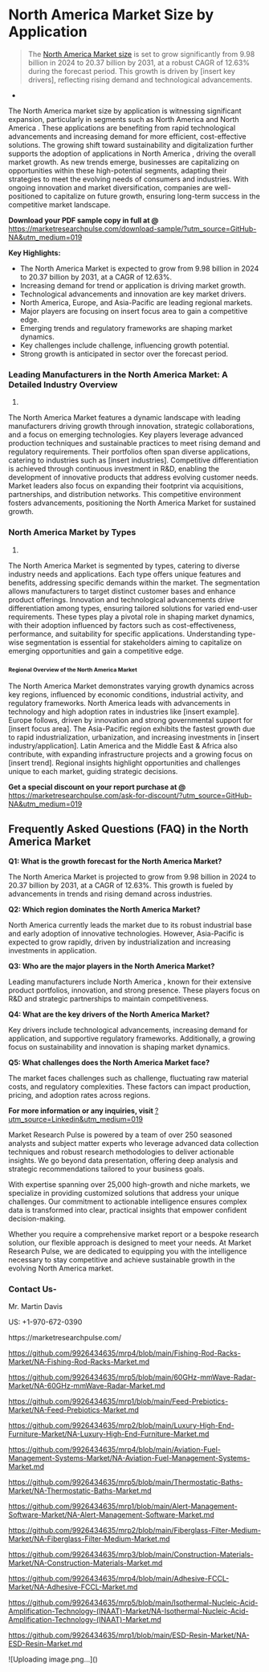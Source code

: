 <h1>North America  Market&nbsp;Size by Application</h1><blockquote><p>The <a href="https://marketresearchpulse.com/download-sample/?utm_source=GitHub-NA&amp;utm_medium=019">North America  Market size</a> is set to grow significantly from 9.98 billion in 2024 to 20.37 billion by 2031, at a robust CAGR of 12.63% during the forecast period. This growth is driven by [insert key drivers], reflecting rising demand and technological advancements.</p></blockquote><ul><li></li></ul><p>The North America  market size by application is witnessing significant expansion, particularly in segments such as North America  and North America . These applications are benefiting from rapid technological advancements and increasing demand for more efficient, cost-effective solutions. The growing shift toward sustainability and digitalization further supports the adoption of applications in North America , driving the overall market growth. As new trends emerge, businesses are capitalizing on opportunities within these high-potential segments, adapting their strategies to meet the evolving needs of consumers and industries. With ongoing innovation and market diversification, companies are well-positioned to capitalize on future growth, ensuring long-term success in the competitive market landscape.</p><p><strong>Download your PDF sample copy in full at @ </strong><a href="https://marketresearchpulse.com/download-sample/?utm_source=GitHub-NA&amp;utm_medium=019">https://marketresearchpulse.com/download-sample/?utm_source=GitHub-NA&amp;utm_medium=019</a></p><p><strong>Key Highlights: </strong></p><ul><li>The North America  Market is expected to grow from 9.98 billion in 2024 to 20.37 billion by 2031, at a CAGR of 12.63%.</li><li>Increasing demand for trend or application is driving market growth.</li><li>Technological advancements and innovation are key market drivers.</li><li>North America, Europe, and Asia-Pacific are leading regional markets.</li><li>Major players are focusing on insert focus area to gain a competitive edge.</li><li>Emerging trends and regulatory frameworks are shaping market dynamics.</li><li>Key challenges include challenge, influencing growth potential.</li><li>Strong growth is anticipated in sector over the forecast period.</li></ul><h3>Leading Manufacturers in the North America  Market: A Detailed Industry Overview</h3><ol><li></li></ol><div class="flex max-w-full flex-col flex-grow"><div class="min-h-8 text-message flex w-full flex-col items-end gap-2 whitespace-normal break-words [.text-message+&amp;]:mt-5" dir="auto" data-message-author-role="assistant" data-message-id="fd8432e4-4910-450d-b182-61b7bfb0a01f" data-message-model-slug="gpt-4o"><div class="flex w-full flex-col gap-1 empty:hidden first:pt-[3px]"><div class="markdown prose w-full break-words dark:prose-invert light"><p>The North America  Market features a dynamic landscape with leading manufacturers driving growth through innovation, strategic collaborations, and a focus on emerging technologies. Key players leverage advanced production techniques and sustainable practices to meet rising demand and regulatory requirements. Their portfolios often span diverse applications, catering to industries such as [insert industries]. Competitive differentiation is achieved through continuous investment in R&amp;D, enabling the development of innovative products that address evolving customer needs. Market leaders also focus on expanding their footprint via acquisitions, partnerships, and distribution networks. This competitive environment fosters advancements, positioning the North America  Market for sustained growth.</p></div></div></div></div><h3>North America  Market by Types</h3><ol><li></li></ol><div class="flex max-w-full flex-col flex-grow"><div class="min-h-8 text-message flex w-full flex-col items-end gap-2 whitespace-normal break-words [.text-message+&amp;]:mt-5" dir="auto" data-message-author-role="assistant" data-message-id="084470be-0bb7-4664-bddf-5156b4f41249" data-message-model-slug="gpt-4o-mini"><div class="flex w-full flex-col gap-1 empty:hidden first:pt-[3px]"><div class="markdown prose w-full break-words dark:prose-invert light"><p>The North America  Market is segmented by types, catering to diverse industry needs and applications. Each type offers unique features and benefits, addressing specific demands within the market. The segmentation allows manufacturers to target distinct customer bases and enhance product offerings. Innovation and technological advancements drive differentiation among types, ensuring tailored solutions for varied end-user requirements. These types play a pivotal role in shaping market dynamics, with their adoption influenced by factors such as cost-effectiveness, performance, and suitability for specific applications. Understanding type-wise segmentation is essential for stakeholders aiming to capitalize on emerging opportunities and gain a competitive edge.</p></div></div></div></div><h3><span style="font-size: 11px;">Regional Overview of the North America  Market</span></h3><div class="flex max-w-full flex-col flex-grow"><div class="min-h-8 text-message flex w-full flex-col items-end gap-2 whitespace-normal break-words [.text-message+&amp;]:mt-5" dir="auto" data-message-author-role="assistant" data-message-id="e9038762-ce64-4e30-91c9-9bd413514231" data-message-model-slug="gpt-4o-mini"><div class="flex w-full flex-col gap-1 empty:hidden first:pt-[3px]"><div class="markdown prose w-full break-words dark:prose-invert light"><p>The North America  Market demonstrates varying growth dynamics across key regions, influenced by economic conditions, industrial activity, and regulatory frameworks. North America leads with advancements in technology and high adoption rates in industries like [insert example]. Europe follows, driven by innovation and strong governmental support for [insert focus area]. The Asia-Pacific region exhibits the fastest growth due to rapid industrialization, urbanization, and increasing investments in [insert industry/application]. Latin America and the Middle East &amp; Africa also contribute, with expanding infrastructure projects and a growing focus on [insert trend]. Regional insights highlight opportunities and challenges unique to each market, guiding strategic decisions.</p></div></div></div></div><p><strong>Get a special discount on your report purchase at @ </strong><a href="https://marketresearchpulse.com/ask-for-discount/?utm_source=GitHub-NA&amp;utm_medium=019">https://marketresearchpulse.com/ask-for-discount/?utm_source=GitHub-NA&amp;utm_medium=019</a></p><h2>Frequently Asked Questions (FAQ) in the North America  Market</h2><p><strong>Q1: What is the growth forecast for the North America  Market?</strong></p><p>The North America  Market is projected to grow from 9.98 billion in 2024 to 20.37 billion by 2031, at a CAGR of 12.63%. This growth is fueled by advancements in trends and rising demand across industries.</p><p><strong>Q2: Which region dominates the North America  Market?</strong></p><p>North America currently leads the market due to its robust industrial base and early adoption of innovative technologies. However, Asia-Pacific is expected to grow rapidly, driven by industrialization and increasing investments in application.</p><p><strong>Q3: Who are the major players in the North America  Market?</strong></p><p>Leading manufacturers include North America , known for their extensive product portfolios, innovation, and strong presence. These players focus on R&amp;D and strategic partnerships to maintain competitiveness.</p><p><strong>Q4: What are the key drivers of the North America  Market?</strong></p><p>Key drivers include technological advancements, increasing demand for application, and supportive regulatory frameworks. Additionally, a growing focus on sustainability and innovation is shaping market dynamics.</p><p><strong>Q5: What challenges does the North America  Market face?</strong></p><p>The market faces challenges such as challenge, fluctuating raw material costs, and regulatory complexities. These factors can impact production, pricing, and adoption rates across regions.</p><p><strong>For more information or any inquiries, visit&nbsp;</strong><a href="?utm_source=Linkedin&utm_medium=019">?utm_source=Linkedin&utm_medium=019</a></p><p>Market Research Pulse is powered by a team of over 250 seasoned analysts and subject matter experts who leverage advanced data collection techniques and robust research methodologies to deliver actionable insights. We go beyond data presentation, offering deep analysis and strategic recommendations tailored to your business goals.</p><p>With expertise spanning over 25,000 high-growth and niche markets, we specialize in providing customized solutions that address your unique challenges. Our commitment to actionable intelligence ensures complex data is transformed into clear, practical insights that empower confident decision-making.</p><p>Whether you require a comprehensive market report or a bespoke research solution, our flexible approach is designed to meet your needs. At Market Research Pulse, we are dedicated to equipping you with the intelligence necessary to stay competitive and achieve sustainable growth in the evolving North America  market.</p><h3><strong>Contact Us-</strong></h3><p>Mr. Martin Davis</p><p>US: +1-970-672-0390</p><p>https://marketresearchpulse.com/</p><p><a href="https://github.com/9926434635/mrp4/blob/main/Fishing-Rod-Racks-Market/NA-Fishing-Rod-Racks-Market.md">https://github.com/9926434635/mrp4/blob/main/Fishing-Rod-Racks-Market/NA-Fishing-Rod-Racks-Market.md</a></p><p><a href="https://github.com/9926434635/mrp5/blob/main/60GHz-mmWave-Radar-Market/NA-60GHz-mmWave-Radar-Market.md">https://github.com/9926434635/mrp5/blob/main/60GHz-mmWave-Radar-Market/NA-60GHz-mmWave-Radar-Market.md</a></p><p><a href="https://github.com/9926434635/mrp1/blob/main/Feed-Prebiotics-Market/NA-Feed-Prebiotics-Market.md">https://github.com/9926434635/mrp1/blob/main/Feed-Prebiotics-Market/NA-Feed-Prebiotics-Market.md</a></p><p><a href="https://github.com/9926434635/mrp2/blob/main/Luxury-High-End-Furniture-Market/NA-Luxury-High-End-Furniture-Market.md">https://github.com/9926434635/mrp2/blob/main/Luxury-High-End-Furniture-Market/NA-Luxury-High-End-Furniture-Market.md</a></p><p><a href="https://github.com/9926434635/mrp4/blob/main/Aviation-Fuel-Management-Systems-Market/NA-Aviation-Fuel-Management-Systems-Market.md">https://github.com/9926434635/mrp4/blob/main/Aviation-Fuel-Management-Systems-Market/NA-Aviation-Fuel-Management-Systems-Market.md</a></p><p><a href="https://github.com/9926434635/mrp5/blob/main/Thermostatic-Baths-Market/NA-Thermostatic-Baths-Market.md">https://github.com/9926434635/mrp5/blob/main/Thermostatic-Baths-Market/NA-Thermostatic-Baths-Market.md</a></p><p><a href="https://github.com/9926434635/mrp1/blob/main/Alert-Management-Software-Market/NA-Alert-Management-Software-Market.md">https://github.com/9926434635/mrp1/blob/main/Alert-Management-Software-Market/NA-Alert-Management-Software-Market.md</a></p><p><a href="https://github.com/9926434635/mrp2/blob/main/Fiberglass-Filter-Medium-Market/NA-Fiberglass-Filter-Medium-Market.md">https://github.com/9926434635/mrp2/blob/main/Fiberglass-Filter-Medium-Market/NA-Fiberglass-Filter-Medium-Market.md</a></p><p><a href="https://github.com/9926434635/mrp3/blob/main/Construction-Materials-Market/NA-Construction-Materials-Market.md">https://github.com/9926434635/mrp3/blob/main/Construction-Materials-Market/NA-Construction-Materials-Market.md</a></p><p><a href="https://github.com/9926434635/mrp4/blob/main/Adhesive-FCCL-Market/NA-Adhesive-FCCL-Market.md">https://github.com/9926434635/mrp4/blob/main/Adhesive-FCCL-Market/NA-Adhesive-FCCL-Market.md</a></p><p><a href="https://github.com/9926434635/mrp5/blob/main/Isothermal-Nucleic-Acid-Amplification-Technology-(INAAT)-Market/NA-Isothermal-Nucleic-Acid-Amplification-Technology-(INAAT)-Market.md">https://github.com/9926434635/mrp5/blob/main/Isothermal-Nucleic-Acid-Amplification-Technology-(INAAT)-Market/NA-Isothermal-Nucleic-Acid-Amplification-Technology-(INAAT)-Market.md</a></p><p><a href="https://github.com/9926434635/mrp1/blob/main/ESD-Resin-Market/NA-ESD-Resin-Market.md">https://github.com/9926434635/mrp1/blob/main/ESD-Resin-Market/NA-ESD-Resin-Market.md</a></p>
![Uploading image.png…]()
